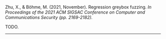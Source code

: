 Zhu, X., & Böhme, M. (2021, November). Regression greybox fuzzing. _In Proceedings of the 2021 ACM SIGSAC Conference on Computer and Communications Security (pp. 2169-2182)._

TODO.

<hr/>
